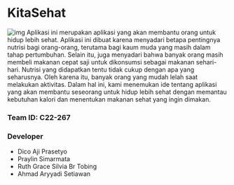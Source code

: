 # KitaSehat

![img](https://i.postimg.cc/1Rqz8KcC/logo.png)
Aplikasi ini merupakan aplikasi yang akan membantu orang untuk hidup lebih sehat. Aplikasi ini dibuat karena menyadari betapa pentingnya nutrisi bagi orang-orang, terutama bagi kaum muda yang masih dalam tahap pertumbuhan. Selain itu, juga menyadari bahwa banyak orang masih membeli makanan cepat saji untuk dikonsumsi sebagai makanan sehari-hari. Nutrisi yang didapatkan tentu tidak cukup dengan apa yang seharusnya. Oleh karena itu, banyak orang yang mudah lelah saat melakukan aktivitas. Dalam hal ini, kami menemukan ide tentang aplikasi yang akan membantu seseorang untuk hidup lebih sehat dengan memantau kebutuhan kalori dan menentukan makanan sehat yang ingin dimakan.

### Team ID: C22-267

### Developer
- Dico Aji Prasetyo
- Praylin Simarmata
- Ruth Grace Silvia Br Tobing
- Ahmad Aryyadi Setiawan
